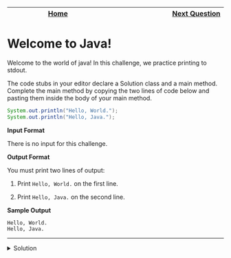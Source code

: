 | <img width=1000>[Home](https://github.com/Kevin-Lago/java-hackerrank-solutions)</img> | <img width=1000>[Next Question](https://github.com/Kevin-Lago/java-hackerrank-solutions/tree/main/src/java.introduction/java_stdin_and_stdout_i)</img> |
|:---:|---:|

# Welcome to Java!

Welcome to the world of java! In this challenge, we practice printing to stdout.

The code stubs in your editor declare a Solution class and a main method. Complete the main method by copying the two lines of code below and pasting them inside the body of your main method.

```java
System.out.println("Hello, World.");
System.out.println("Hello, Java.");
```

__Input Format__

There is no input for this challenge.

__Output Format__

You must print two lines of output:

1. Print ```Hello, World.``` on the first line.

2. Print ```Hello, Java.``` on the second line.

__Sample Output__

```
Hello, World.
Hello, Java.
```

---

<details><summary>Solution</summary>
    
```java
public class Solution {
    
    public static void main(String[] args) {
        System.out.println("Hello, World.");
        System.out.println("Hello, Java.");
    }
    
}
```
</details>
